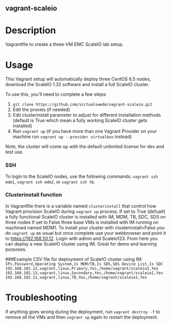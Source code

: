 vagrant-scaleio
---------------

# Description

Vagrantfile to create a three-VM EMC ScaleIO lab setup.

# Usage

This Vagrant setup will automatically deploy three CentOS 6.5 nodes, download the ScaleIO 1.32 software and install a full ScaleIO cluster.

To use this, you'll need to complete a few steps:

1. `git clone https://github.com/virtualswede/vagrant-scaleio.git`
2. Edit the proxies (if needed)
3. Edit clusterinstall parameter to adjust for different installation methods (default is True which mean a fully working ScaleIO cluster gets installed)
4. Run `vagrant up` (if you have more than one Vagrant Provider on your machine run `vagrant up --provider virtualbox` instead)

Note, the cluster will come up with the default unlimited license for dev and test use.

### SSH
To login to the ScaleIO nodes, use the following commands: ```vagrant ssh mdm1```, ```vagrant ssh mdm2```, or ```vagrant ssh tb```.

### Clusterinstall function

In Vagrantfile there is a variable named `clusterinstall` that control how Vagrant provision ScaleIO during `vagrant up` process. If set to True (defualt) a fully functional ScaleIO cluster is installed with IM, MDM, TB, SDC, SDS on three nodes  If set to False three base VMs is installed with IM running on machined named MDM1. To install your cluster with clusterinstall=False you do `vagrant up` as usual but once complete use your webbrowser and point it to https://192.168.50.12. Login with admin and Scaleio123. From here you can deploy a new ScaleIO cluster using IM. Great for demo and learning purposes.


###Example CSV file for deployment of ScaleIO cluster using IM:
`
IPs,Password,Operating System,Is MDM/TB,Is SDS,SDS Device List,Is SDC
192.168.102.12,vagrant,linux,Primary,Yes,/home/vagrant/scaleio1,Yes
192.168.102.13,vagrant,linux,Secondary,Yes,/home/vagrant/scaleio1,Yes
192.168.102.11,vagrant,linux,TB,Yes,/home/vagrant/scaleio1,Yes
`

# Troubleshooting

If anything goes wrong during the deployment, run `vagrant destroy -f` to remove all the VMs and then `vagrant up` again to restart the deployment.
